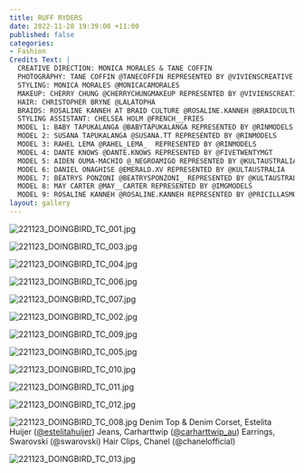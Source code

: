 ```yaml
---
title: RUFF RYDERS
date: 2022-11-28 19:39:00 +11:00
published: false
categories:
- Fashion
Credits Text: |
  CREATIVE DIRECTION: MONICA MORALES & TANE COFFIN
  PHOTOGRAPHY: TANE COFFIN @TANECOFFIN REPRESENTED BY @VIVIENSCREATIVE
  STYLING: MONICA MORALES @MONICACAMORALES
  MAKEUP: CHERRY CHUNG @CHERRYCHUNGMAKEUP REPRESENTED BY @VIVIENSCREATIVE
  HAIR: CHRISTOPHER BRYNE @LALATOPHA
  BRAIDS: ROSALINE KANNEH AT BRAID CULTURE @ROSALINE.KANNEH @BRAIDCULTURE.AU
  STYLING ASSISTANT: CHELSEA HOLM @FRENCH__FRIES
  MODEL 1: BABY TAPUKALANGA @BABYTAPUKALANGA REPRESENTED BY @RINMODELS
  MODEL 2: SUSANA TAPUKALANGA @SUSANA.TT REPRESENTED BY @RINMODELS
  MODEL 3: RAHEL LEMA @RAHEL_LEMA_  REPRESENTED BY @RINMODELS
  MODEL 4: DANTE KNOWS @DANTE.KNOWS REPRESENTED BY @FIVETWENTYMGT
  MODEL 5: AIDEN OUMA-MACHIO @_NEGROAMIGO REPRESENTED BY @KULTAUSTRALIA
  MODEL 6: DANIEL ONAGHISE @EMERALD.XV REPRESENTED BY @KULTAUSTRALIA
  MODEL 7: BEATRYS PONZONI @BEATRYSPONZONI_ REPRESENTED BY @KULTAUSTRALIA
  MODEL 8: MAY CARTER @MAY__CARTER REPRESENTED BY @IMGMODELS
  MODEL 9: ROSALINE KANNEH @ROSALINE.KANNEH REPRESENTED BY @PRICILLASMODELS
layout: gallery
---
```



![221123_DOINGBIRD_TC_001.jpg](/uploads/221123_DOINGBIRD_TC_001.jpg)

![221123_DOINGBIRD_TC_003.jpg](/uploads/221123_DOINGBIRD_TC_003.jpg)

![221123_DOINGBIRD_TC_004.jpg](/uploads/221123_DOINGBIRD_TC_004.jpg)

![221123_DOINGBIRD_TC_006.jpg](/uploads/221123_DOINGBIRD_TC_006.jpg)

![221123_DOINGBIRD_TC_007.jpg](/uploads/221123_DOINGBIRD_TC_007.jpg)

![221123_DOINGBIRD_TC_002.jpg](/uploads/221123_DOINGBIRD_TC_002.jpg)

![221123_DOINGBIRD_TC_009.jpg](/uploads/221123_DOINGBIRD_TC_009.jpg)

![221123_DOINGBIRD_TC_005.jpg](/uploads/221123_DOINGBIRD_TC_005.jpg)

![221123_DOINGBIRD_TC_010.jpg](/uploads/221123_DOINGBIRD_TC_010.jpg)

![221123_DOINGBIRD_TC_011.jpg](/uploads/221123_DOINGBIRD_TC_011.jpg)

![221123_DOINGBIRD_TC_012.jpg](/uploads/221123_DOINGBIRD_TC_012.jpg)

![221123_DOINGBIRD_TC_008.jpg](/uploads/221123_DOINGBIRD_TC_008.jpg)
Denim Top & Denim Corset, Estelita Huijer ([@estelitahuijer](https://www.instagram.com/estelitaisbeautiful/?hl=en))
Jeans, Carharttwip ([@carharttwip_au](https://www.carhartt-wip.com.au))
Earrings, Swarovski (@swarovski)
Hair Clips, Chanel (@chanelofficial)

![221123_DOINGBIRD_TC_013.jpg](/uploads/221123_DOINGBIRD_TC_013.jpg)